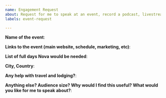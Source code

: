 ```yaml
---
name: Engagement Request
about: Request for me to speak at an event, record a podcast, livestream, etc
labels: event-request

---
```

<!-- Please only use this template for submitting engagement requests -->

**Name of the event**:

**Links to the event (main website, schedule, marketing, etc)**:

**List of full days Nova would be needed**:

**City, Country**:

**Any help with travel and lodging?**:

**Anything else? Audience size? Why would I find this useful? What would you like for me to speak about?**: